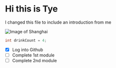 # Hi this is Tye



I changed this file to include an introduction from me


![Image of Shanghai](https://cdn.britannica.com/08/187508-050-D6FB5173/Shanghai-Tower-Gensler-San-Francisco-world-Oriental-2015.jpg)


``` c++
int drinkCount = 4;
```

- [X] Log into Github
- [ ] Complete 1st module
- [ ] Complete 2nd module
